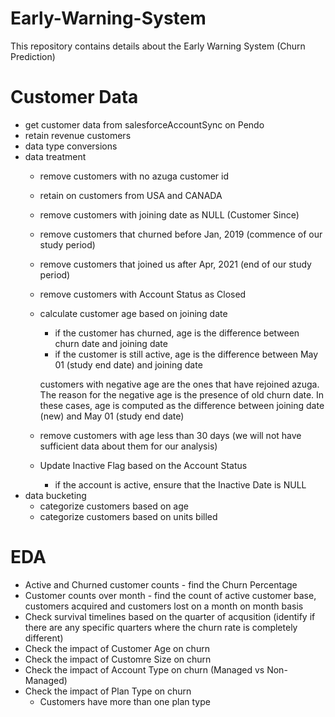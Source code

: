 # Early-Warning-System
This repository contains details about the Early Warning System (Churn Prediction)

# Customer Data 

- get customer data from salesforceAccountSync on Pendo
- retain revenue customers
- data type conversions
- data treatment 
  - remove customers with no azuga customer id
  - retain on customers from USA and CANADA
  - remove customers with joining date as NULL (Customer Since)
  - remove customers that churned before Jan, 2019 (commence of our study period)
  - remove customers that joined us after Apr, 2021 (end of our study period)
  - remove customers with Account Status as Closed 
  - calculate customer age based on joining date
    * if the customer has churned, age is the difference between churn date and joining date
    * if the customer is still active, age is the difference between May 01 (study end date) and joining date
    
    customers with negative age are the ones that have rejoined azuga. The reason for the negative age is the presence of old        churn   date. In these cases, age is computed as the difference between joining date (new) and May 01 (study end date)
  
  - remove customers with age less than 30 days (we will not have sufficient data about them for our analysis)
  - Update Inactive Flag based on the Account Status
    * if the account is active, ensure that the Inactive Date is NULL
- data bucketing
  - categorize customers based on age
  - categorize customers based on units billed
  
# EDA

- Active and Churned customer counts - find the Churn Percentage
- Customer counts over month - find the count of active customer base, customers acquired and customers lost on a month on month   basis
- Check survival timelines based on the quarter of acqusition (identify if there are any specific quarters where the churn rate    is completely different)
- Check the impact of Customer Age on churn
- Check the impact of Customre Size on churn
- Check the impact of Account Type on churn (Managed vs Non-Managed)
- Check the impact of Plan Type on churn
  * Customers have more than one plan type 


